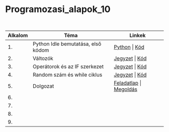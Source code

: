 # Programozasi_alapok_10

<table>
    <caption><br></caption>
    <thead>
        <tr>
            <th>Alkalom</th>
            <th>Téma</th>
            <th>Linkek</th>
        </tr>
    </thead>
    <tbody>
        <tr>
            <td>1.</td>
            <td>Python Idle bemutatása, első kódom</td>
            <td><a href="https://www.python.org/">Python</a> | <a href="https://github.com/czegledi-david/Programozasi_alapok_10/blob/66596bf35da9a1ba43d9515ff9f9eae581a25676/1.alkalom/Hello_world.py">Kód</a></td>
        </tr>
        <tr>
            <td>2.</td>
            <td>Változók</td>
            <td><a href="https://github.com/czegledi-david/Programozasi_alapok_10/blob/66596bf35da9a1ba43d9515ff9f9eae581a25676/2.alkalom/valtozok.pdf">Jegyzet</a> | <a href="https://github.com/czegledi-david/Programozasi_alapok_10/blob/66596bf35da9a1ba43d9515ff9f9eae581a25676/2.alkalom/valtozok.py">Kód</a></td>
        </tr>
        <tr>
            <td>3.</td>
            <td>Operátorok és az IF szerkezet</td>
            <td><a href="https://github.com/czegledi-david/Programozasi_alapok_10/blob/e03dab14dd738ba9bf432b9eed9ae9604b12f3ea/3.alkalom/Oper%C3%A1torok.pdf">Jegyzet</a> | <a href="https://github.com/czegledi-david/Programozasi_alapok_10/blob/e03dab14dd738ba9bf432b9eed9ae9604b12f3ea/3.alkalom/IF%20szerkezet%20%C3%A9s%20oper%C3%A1torok.py">Kód</a></td>
        </tr>
        <tr>
            <td>4.</td>
            <td>Random szám és while ciklus</td>
            <td><a href="https://github.com/czegledi-david/Programozasi_alapok_10/blob/6cc4bc3e7624f49dbdae3f3ee769bf8b5304d2e5/4.alkalom/Random%20sz%C3%A1mok%20gener%C3%A1l%C3%A1sa%20%C3%A9s%20ciklusok.pdf">Jegyzet</a> | <a href="https://github.com/czegledi-david/Programozasi_alapok_10/blob/6cc4bc3e7624f49dbdae3f3ee769bf8b5304d2e5/4.alkalom/teszt.py">Kód</a></td>
        </tr>
        <tr>
            <td>5.</td>
            <td>Dolgozat</td>
            <td><a href="https://github.com/czegledi-david/Programozasi_alapok_10/blob/e817502356126d997b803e1e5ec51a227a01034f/5.alkalom/Python%20elm%C3%A9leti%20dolgozat%20I%20-megoldas.pdf">Feladatlap</a> | <a href="https://github.com/czegledi-david/Programozasi_alapok_10/blob/e817502356126d997b803e1e5ec51a227a01034f/5.alkalom/10a%20megoldas.py">Megoldás</a></td>
        </tr>
        <tr>
            <td>6.</td>
            <td></td>
            <td></td>
        </tr>
        <tr>
            <td>7.</td>
            <td></td>
            <td></td>
        </tr>
        <tr>
            <td>8.</td>
            <td></td>
            <td></td>
        </tr>
        <tr>
            <td>9.</td>
            <td></td>
            <td></td>
        </tr>
    </tbody>
</table>
